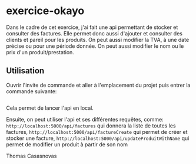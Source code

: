 # exercice-okayo

Dans le cadre de cet exercice, j'ai fait une api permettant de stocker et consulter des factures.
Elle permet donc aussi d'ajouter et consulter des clients et pareil pour les produits.
On peut aussi modifier la TVA, à une date précise ou pour une période donnée.
On peut aussi modifier le nom ou le prix d'un produit/prestation.


## Utilisation

Ouvrir l'invite de commande et aller à l'emplacement du projet puis entrer la commande suivante:
```npm start
```
Cela permet de lancer l'api en local.

Ensuite, on peut utiliser l'api et ses différentes requêtes, comme:
```http://localhost:5000/api/factures``` qui donnera la liste de toutes les factures,
```http://localhost:5000/api/factureCreate``` qui permet de créer et stocker une facture,
```http://localhost:5000/api/updateProduitWithName``` qui permet de modifier un produit à partir de son nom


Thomas Casasnovas
